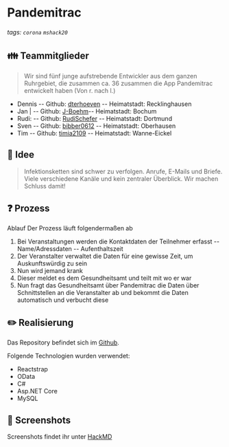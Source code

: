 # Pandemitrac

###### tags: `corona` `mshack20`


## :family: Teammitglieder
> Wir sind fünf junge aufstrebende Entwickler aus dem ganzen Ruhrgebiet, die zusammen ca. 36 zusammen die App Pandemitrac entwickelt haben (Von r. nach l.)
- Dennis 
-- Github: [dterhoeven](https://github.com/dterhoeven)
-- Heimatstadt: Recklinghausen
- Jan | 
-- Github: [J-Boehm](https://github.com/J-Boehm)-- Heimatstadt: Bochum
- Rudi: 
-- Github: [RudiSchefer](https://github.com/RudiSchefer)
-- Heimatstadt: Dortmund
- Sven
-- Github: [bibber0612](https://github.com/bibber0612)
-- Heimatstadt: Oberhausen
- Tim 
-- Github: [timia2109](https://github.com/timia2109) 
-- Heimatstadt: Wanne-Eickel

## :mag_right: Idee
> Infektionsketten sind schwer zu verfolgen. Anrufe, E-Mails und Briefe. Viele verschiedene Kanäle und kein zentraler Überblick. Wir machen Schluss damit!

## :question: Prozess


Ablauf
Der Prozess läuft folgendermaßen ab
1. Bei Veranstaltungen werden die Kontaktdaten der Teilnehmer erfasst
-- Name/Adressdaten
-- Aufenthaltszeit
2. Der Veranstalter verwaltet die Daten für eine gewisse Zeit, um Auskunftswürdig zu sein
3. Nun wird jemand krank
4. Dieser meldet es dem Gesundheitsamt und teilt mit wo er war
5. Nun fragt das Gesundheitsamt über Pandemitrac die Daten über Schnittstellen an die Veranstalter ab und bekommt die Daten automatisch und verbucht diese


## :pencil2: Realisierung

Das Repository befindet sich im [Github](https://github.com/Pineapple-Mobile-Apps/Pandemitrac).

Folgende Technologien wurden verwendet:
- Reactstrap
- OData
- C#
- Asp.NET Core
- MySQL

## :iphone: Screenshots
Screenshots findet ihr unter [HackMD](
https://hackmd.io/OQg-EFtZTYOhD20dG99A8g?view)




